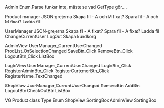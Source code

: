 Admin
	Enum.Parse funkar inte, måste se vad GetType gör....

Product manager
	JSON-grejerna
		Skapa fil - A och M fixat?
		Spara fil - A och M fixat?
		Ladda fil 

UserManager
	JSON-grejerna
		Skapa fil - A fixat?
		Spara fil - A fixat?
		Ladda fil 
	ChangeCurrentUser
	LogOut
	Skapa kundkorg

AdminView
	UserManager_CurrentUserChanged
	ProdList_OnSelectionChanged
	SaveBtn_Click
	RemoveBtn_Click
	LogoutBtn_Click
	ListBox

LoginView
	UserManager_CurrentUserChanged
	LoginBtn_Click
	RegisterAdminBtn_Click
	RegisterCurtomerBtn_Click
	RegisterName_TextChanged

ShopView
	UserManager_CurrentUserChanged
	RemoveBtn
	AddBtn
	LogoutBtn
	CheckOutBtn
	ListBox


VG
	Product class
		Type Enum
	ShopView
		SortingBox
	AdminView
		SortingBox
## 